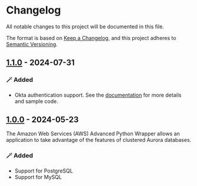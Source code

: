 # Changelog
All notable changes to this project will be documented in this file.

The format is based on [Keep a Changelog](https://keepachangelog.com/en/1.0.0/), and this project adheres to [Semantic Versioning](https://semver.org/#semantic-versioning-200).

## [1.1.0] - 2024-07-31
### :magic_wand: Added
* Okta authentication support. See the [documentation](./docs/using-the-python-driver/using-plugins/UsingTheOktaAuthenticationPlugin.md) for more details and sample code.

## [1.0.0] - 2024-05-23
The Amazon Web Services (AWS) Advanced Python Wrapper allows an application to take advantage of the features of clustered Aurora databases.

### :magic_wand: Added
* Support for PostgreSQL
* Support for MySQL

[1.1.0]: https://github.com/aws/aws-advanced-python-wrapper/compare/1.0.0...1.1.0
[1.0.0]: https://github.com/aws/aws-advanced-python-wrapper/releases/tag/1.0.0
